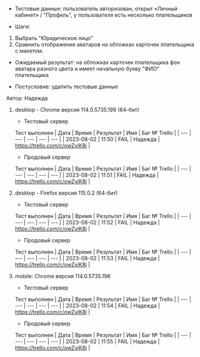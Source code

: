 * Тестовые данные: пользователь авторизован, открыт «Личный кабинет» / "Профиль", у пользователя есть несколько плательщиков

* Шаги:
1.	Выбрать "Юридическое лицо"
2.	Сравнить отображение аватаров на обложках карточек плательщика с макетом.

* Ожидаемый результат: на обложках карточек плательщика фон аватара разного цвета и имеет начальную букву "ФИО" плательщика 

* Постусловие: удалить тестовые данные

Автор: Надежда

1) desktop - Chrome версия 114.0.5735.199 (64-бит)

	* Тестовый сервер 

	Тест выполнен
	| Дата | Время | Результат | Имя | Баг № Trello |
	| --- | --- | --- | --- | --- |
	| 2023-08-02 | 11:50 | FAIL	| Надежда | https://trello.com/c/owZyiK8i | 

	* Продовый сервер

	Тест выполнен
	| Дата | Время | Результат | Имя | Баг № Trello |
	| --- | --- | --- | --- | --- |
	| 2023-08-02 | 11:51 | FAIL | Надежда | https://trello.com/c/owZyiK8i | 

2) desktop - Firefox версия 115.0.2 (64-бит)

	* Тестовый сервер 

	Тест выполнен
	| Дата | Время | Результат | Имя | Баг № Trello |
	| --- | --- | --- | --- | --- |
	| 2023-08-02 | 11:52 | FAIL | Надежда | https://trello.com/c/owZyiK8i | 

	* Продовый сервер 

	Тест выполнен
	| Дата | Время | Результат | Имя | Баг № Trello |
	| --- | --- | --- | --- | --- |
	| 2023-08-02 | 11:53 | FAIL | Надежда | https://trello.com/c/owZyiK8i | 

3) mobile: Chrome версия 114.0.5735.196

	* Тестовый сервер 

	Тест выполнен
	| Дата | Время | Результат | Имя | Баг № Trello |
	| --- | --- | --- | --- | --- |
	| 2023-08-02 | 11:54 | FAIL | Надежда | https://trello.com/c/owZyiK8i | 

	* Продовый сервер 

	Тест выполнен
	| Дата | Время | Результат | Имя | Баг № Trello |
	| --- | --- | --- | --- | --- |
	| 2023-08-02 | 11:55 | FAIL | Надежда | https://trello.com/c/owZyiK8i | 